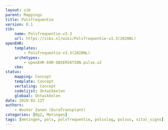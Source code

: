 ```yaml
---
layout: zib
parent: Mappings
title: Polsfrequentie
version: 0.1
zib:
    name: Polsfrequentie-v3.3
    url: https://zibs.nl/wiki/Polsfrequentie-v3.3(2020NL)
openEHR:
    templates: 
        - Polsfrequentie-v3.3(2020NL)
    archetypes: 
        - openEHR-EHR-OBSERVATION.pulse.v2
    ckm: 
status:
    mapping: Concept
    template: Concept
    vertaling: Concept
    codelijst: Ontwikkelen
    globaal: Ontwikkelen
date: 2020-02-12T
authors: 
    - Wouter Zanen (EuroTransplant) 
categories: [BgZ, Metingen]
tags: [metingen, pols, polsfrequentie, polsslag, pulsus, vital_signs]
---
```



